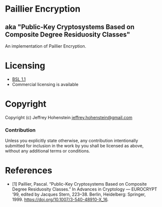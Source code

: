 # Paillier Encryption

## aka "Public-Key Cryptosystems Based on Composite Degree Residuosity Classes"

An implementation of Paillier Encryption.

# Licensing

* [BSL 1.1](./LICENSE.md)
* Commercial licensing is available

# Copyright

Copyright (c) Jeffrey Hohenstein <jeffrey.hohenstein@gmail.com>

### Contribution

Unless you explicitly state otherwise, any contribution intentionally
submitted for inclusion in the work by you shall be licensed as above, without any additional terms or
conditions.

# References

* [1] Paillier, Pascal. “Public-Key Cryptosystems Based on Composite Degree Residuosity Classes.” In Advances in Cryptology — EUROCRYPT ’99, edited by Jacques Stern, 223–38. Berlin, Heidelberg: Springer, 1999. https://doi.org/10.1007/3-540-48910-X_16.
